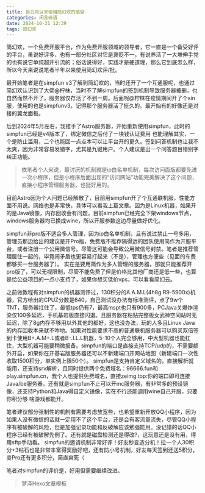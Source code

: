 ```yaml
---
title: 自五月以来使用简幻欢的感受
categories: 闲言碎语
date: 2024-10-31 12:39
tags: 简幻欢
---
```


简幻欢，一个免费开服平台，作为免费开服领域的领导者，它一直是一个备受好评的平台，虽说好评多，也有一部分社区对它是褒贬不一，有说养活了一大堆伸手党的也有说它单纯超开引流的；俗话说得好，实践才是硬道理，那么它到底怎么样，所以今天来说说笔者半年以来使用简幻欢评/批。

最开始笔者是在simpfun v3了解到简幻欢的，当时还开了一个互通服呢，也通过简幻欢认识到了大佬@柠枺，当时不了解simpfun的签到机制导致服务器被删，也自然而然不开了。服务器仅存活了不到一周。后面呢@柠枺在疫情期间开了个xin服，使用的也是simpfunv3，记得那个服务器活了挺久的。最开始有的好像还是对接的翼龙面板。

后到2024年5月左右，我接手了Astro服务器，开始重新使用simpfun，此时的simpfun已经是v4版本了，绑定微信之后付了一块钱认证费用 也能理解其实，一个是防止滥用，二个也能回一点点本可以让平台开的更久。签到问答机制也让我不太爽，因为非常容易发错字，尤其是九键用户。个人建议是出一个问答题目错别字纠正功能。

> 依笔者个人来说，最讨厌的机制就是ip白名单机制，每次访问面版都要先进一次小程序，但是小程序后面出现的“访问网站”功能完美解决了这个问题，直接小程序管理服务器，也挺好用的。

目前Astro因为个人问题已经解散了，目前用simpfun开了个互通联机服，性能方面不用说。网络也是非常快，具体可以看我上篇文章。因为是Linux机器，如果开的是Java镜像，内存回收会有问题，目前simpfun已经完全下架windows节点，windows服务器均已换成wine，所以开服参数这边尽量做好优化。

simpfun非pro版不适合多人管理，因为ip白名单机制，且有说过禁止一号多用，管理员那边给出的建议是开Pro版，免费版不推荐隔得远的团队使用简作为开服平台，或者注册一个公用微信号。尽管这可能会导致公用微信号封禁。笔者是推荐管理层住一起的，毕竟闹矛盾也更容易打起来（不是），管理也方便些（见面的车费都够买一台服务器了）。
实在是要用简作为多人管理的服务器，那就只能推荐开pro版了，可以无视限制，尽管不能免费了但是价格比其他厂商还是低一些，也算是给公益项目的一点小支持了，如果你想买低价vps，可以看看简幻云。

之前做教程有对simpfun的机器测评过，130积分的A.A.M.L(4h8g R9-5900x)机器，官方给出的CPUZ分数是640，自己测试没办法有标准测评，点了9w个TNT，服务器扛住了，最低tps仍有7，最高mspt也只有900多，PCJava关爆炸渲染仅100多延迟，手机基岩版直接闪退。且服务器在粘贴完整版女武神空间站时无延迟，除了8g内存不够用以外其他的都好，这也没办法，玩的人多且Linux Java的内存回收本来就不咋地。如果对性能要求不高的普通联机服务器可以购买双倍签到卡使用B+.A.M+.L或者B-.I.L.L机器，5-10个人完全够用，中大型机器也能扛住，大型机器可能要稍微报备。simpfun的端口是直接支持TCP/udp的，不需要额外开启，如果你在开基岩版服务器还可以不新建端口开网站地图（新建端口一次性收取1500积分，单实例上限50个）。
simpfun是支持自定义域名的，直接解析就能用，还支持srv解析，且同时提供两个免费域名：96666.fun和play.simpfun.cn，我个人也提供免费域名，直接zeimg.top:你的端口即可连接Java/be服务器，还有就是simpfun不止可以开mc服务器，有非常多的预设镜像，还支持Python和Java得自定义镜像，实在不行还能调用wine自己开服，只要你积分够 啥游戏都能开。

笔者建议部分强制性的机制有需要考虑放宽些，也希望重新开放QQ小程序，因为如果人没有微信的话就一定用不了这个平台，还是会有客流量流失，尽管QQ小程序有被破解的风险，但是加强记录功能和反破解应该勉强能用。没记错的话QQ小程序已经有被破解先例了。还有就是磁盘检测还是得改?，这玩意还是没有用，得用sftp手动看。
simpfun的邀请机制非常好评！好友秒变造分机！拉一个人30积分+3钻石也是非常丰富得奖励好吧，还有防小号机制，好友每天签到还送5积分，变Pro还有更多积分，简直爽死（

笔者对simpfun的评价是，好用但需要继续改进。

> 梦泽Hexo文章模板